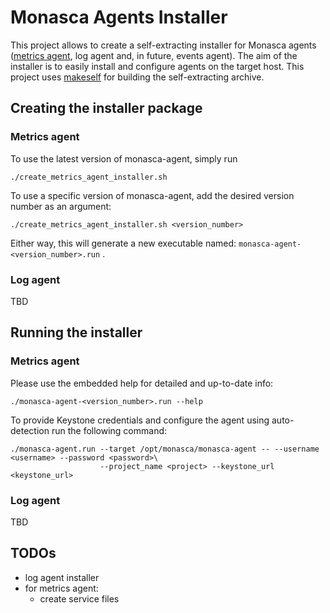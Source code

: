 # Monasca Agents Installer

This project allows to create a self-extracting installer for Monasca agents
([metrics agent](https://github.com/openstack/monasca-agent), log agent and, in future, events agent).
The aim of the installer is to easily install and configure agents on the target host.
This project uses [makeself](https://github.com/megastep/makeself/) for building the self-extracting archive.

## Creating the installer package

### Metrics agent
To use the latest version of monasca-agent, simply run
```
./create_metrics_agent_installer.sh 
```
To use a specific version of monasca-agent, add the desired version number as an argument:
```
./create_metrics_agent_installer.sh <version_number>
```

Either way, this will generate a new executable named: `monasca-agent-<version_number>.run` .

### Log agent
TBD


## Running the installer

### Metrics agent
Please use the embedded help for detailed and up-to-date info:

```
./monasca-agent-<version_number>.run --help
```

To provide Keystone credentials and configure the agent using auto-detection run the following command:

```
./monasca-agent.run --target /opt/monasca/monasca-agent -- --username <username> --password <password>\
                    --project_name <project> --keystone_url <keystone_url>
```

### Log agent
TBD


## TODOs

- log agent installer
- for metrics agent:
    - create service files

